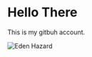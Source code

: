 # Hello There

This is my gitbuh account.

![Eden Hazard](https://media2.giphy.com/media/xT1R9G7i8Uo5PVeFyw/giphy.gif?cid=ecf05e47bat4y1lcir6eyt4yj4fq2r208cjti1up67d4ogeh&rid=giphy.gif&ct=g)
